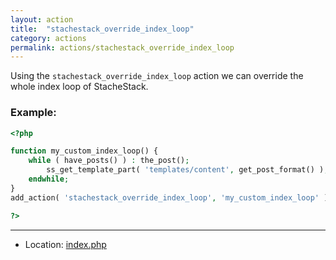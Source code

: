 ```yaml
---
layout: action
title:  "stachestack_override_index_loop"
category: actions
permalink: actions/stachestack_override_index_loop
---
```


Using the `stachestack_override_index_loop` action we can override the whole index loop of StacheStack.

### Example:

```php
<?php

function my_custom_index_loop() {
	while ( have_posts() ) : the_post();
		ss_get_template_part( 'templates/content', get_post_format() );
	endwhile;
}
add_action( 'stachestack_override_index_loop', 'my_custom_index_loop' );

?>
```

<hr>

* Location: [index.php](https://github.com/StacheStack/StacheStack/blob/master/index.php)